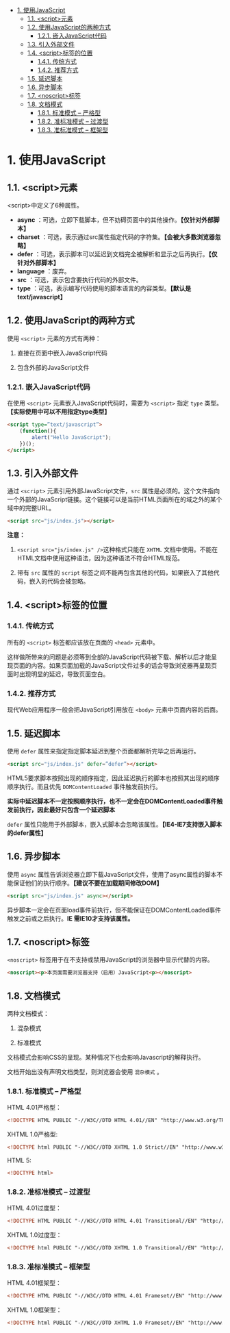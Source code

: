 <!-- TOC -->

- [1. 使用JavaScript](#1-使用javascript)
    - [1.1. \<script\>元素](#11-\script\元素)
    - [1.2. 使用JavaScript的两种方式](#12-使用javascript的两种方式)
        - [1.2.1. 嵌入JavaScript代码](#121-嵌入javascript代码)
    - [1.3. 引入外部文件](#13-引入外部文件)
    - [1.4. \<script\>标签的位置](#14-\script\标签的位置)
        - [1.4.1. 传统方式](#141-传统方式)
        - [1.4.2. 推荐方式](#142-推荐方式)
    - [1.5. 延迟脚本](#15-延迟脚本)
    - [1.6. 异步脚本](#16-异步脚本)
    - [1.7. \<noscript\>标签](#17-\noscript\标签)
    - [1.8. 文档模式](#18-文档模式)
        - [1.8.1. 标准模式 – 严格型](#181-标准模式--严格型)
        - [1.8.2. 准标准模式 – 过渡型](#182-准标准模式--过渡型)
        - [1.8.3. 准标准模式 – 框架型](#183-准标准模式--框架型)

<!-- /TOC -->

<a id="markdown-1-使用javascript" name="1-使用javascript"></a>
# 1. 使用JavaScript

<a id="markdown-11-\script\元素" name="11-\script\元素"></a>
## 1.1. \<script\>元素

\<script\>中定义了6种属性。

*  **async** ：可选，立即下载脚本，但不妨碍页面中的其他操作。**【仅针对外部脚本】**
*  **charset** ：可选，表示通过src属性指定代码的字符集。**【会被大多数浏览器忽略】**
*  **defer** ：可选，表示脚本可以延迟到文档完全被解析和显示之后再执行。**【仅针对外部脚本】**
*  **language** ：废弃。
*  **src** ：可选，表示包含要执行代码的外部文件。
*  **type** ：可选，表示编写代码使用的脚本语言的内容类型。**【默认是text/javascript】**


<a id="markdown-12-使用javascript的两种方式" name="12-使用javascript的两种方式"></a>
## 1.2. 使用JavaScript的两种方式

使用 `<script>` 元素的方式有两种：

1. 直接在页面中嵌入JavaScript代码

1. 包含外部的JavaScript文件

<a id="markdown-121-嵌入javascript代码" name="121-嵌入javascript代码"></a>
### 1.2.1. 嵌入JavaScript代码

在使用 `<script>` 元素嵌入JavaScript代码时，需要为 `<script>` 指定 `type` 类型。**【实际使用中可以不用指定type类型】**

```html
<script type=”text/javascript”>
    (function(){
        alert("Hello JavaScript");
    })();
</script>
```

<a id="markdown-13-引入外部文件" name="13-引入外部文件"></a>
## 1.3. 引入外部文件

通过 `<script>` 元素引用外部JavaScript文件，`src` 属性是必须的。这个文件指向一个外部的JavaScript链接。这个链接可以是当前HTML页面所在的域之外的某个域中的完整URL。

```html
<script src="js/index.js"></script>
```

**注意：**

1. `<script src="js/index.js" />`这种格式只能在 `XHTML` 文档中使用。不能在HTML文档中使用这种语法，因为这种语法不符合HTML规范。

1. 带有 `src` 属性的 `script` 标签之间不能再包含其他的代码，如果嵌入了其他代码，嵌入的代码会被忽略。

<a id="markdown-14-\script\标签的位置" name="14-\script\标签的位置"></a>
## 1.4. \<script\>标签的位置

<a id="markdown-141-传统方式" name="141-传统方式"></a>
### 1.4.1. 传统方式

所有的 `<script>` 标签都应该放在页面的 `<head>` 元素中。

这样做所带来的问题是必须等到全部的JavaScript代码被下载、解析以后才能呈现页面的内容。如果页面加载的JavaScript文件过多的话会导致浏览器再呈现页面时出现明显的延迟，导致页面空白。

<a id="markdown-142-推荐方式" name="142-推荐方式"></a>
### 1.4.2. 推荐方式

现代Web应用程序一般会把JavaScript引用放在 `<body>` 元素中页面内容的后面。

<a id="markdown-15-延迟脚本" name="15-延迟脚本"></a>
## 1.5. 延迟脚本

使用 `defer` 属性来指定指定脚本延迟到整个页面都解析完毕之后再运行。

```html
<script src="js/index.js" defer=”defer”></script>
```

HTML5要求脚本按照出现的顺序指定，因此延迟执行的脚本也按照其出现的顺序顺序执行。而且优先 `DOMContentLoaded` 事件触发前执行。

**实际中延迟脚本不一定按照顺序执行，也不一定会在DOMContentLoaded事件触发前执行，因此最好只包含一个延迟脚本**

`defer` 属性只能用于外部脚本，嵌入式脚本会忽略该属性。**【IE4-IE7支持嵌入脚本的defer属性】**

<a id="markdown-16-异步脚本" name="16-异步脚本"></a>
## 1.6. 异步脚本

使用 `async` 属性告诉浏览器立即下载JavaScript文件，使用了async属性的脚本不能保证他们的执行顺序。**【建议不要在加载期间修改DOM】**

```html
<script src="js/index.js" async></script>
```

异步脚本一定会在页面load事件前执行，但不能保证在DOMContentLoaded事件触发之前或之后执行。**IE 需IE10才支持该属性。**

<a id="markdown-17-\noscript\标签" name="17-\noscript\标签"></a>
## 1.7. \<noscript\>标签

`<noscript>` 标签用于在不支持或禁用JavaScript的浏览器中显示代替的内容。

```html
<noscript><p>本页面需要浏览器支持（启用）JavaScript<p></noscript>
```

<a id="markdown-18-文档模式" name="18-文档模式"></a>
## 1.8. 文档模式

两种文档模式：

1. 混杂模式

1. 标准模式

文档模式会影响CSS的呈现。某种情况下也会影响Javascript的解释执行。

文档开始出没有声明文档类型，则浏览器会使用 `混杂模式` 。

<a id="markdown-181-标准模式--严格型" name="181-标准模式--严格型"></a>
### 1.8.1. 标准模式 – 严格型

HTML 4.01严格型：

```html
<!DOCTYPE HTML PUBLIC "-//W3C//DTD HTML 4.01//EN" "http://www.w3.org/TR/html4/strict.dtd">
```

XHTML 1.0严格型:

```html
<!DOCTYPE html PUBLIC "-//W3C//DTD XHTML 1.0 Strict//EN" "http://www.w3.org/TR/xhtml1/DTD/xhtml1-strict.dtd">
```

HTML 5:

```html
<!DOCTYPE html>
```

<a id="markdown-182-准标准模式--过渡型" name="182-准标准模式--过渡型"></a>
### 1.8.2. 准标准模式 – 过渡型

HTML 4.01过度型：

```html
<!DOCTYPE HTML PUBLIC "-//W3C//DTD HTML 4.01 Transitional//EN" "http://www.w3.org/TR/html4/loose.dtd">
```

XHTML 1.0过度型：

```html
<!DOCTYPE html PUBLIC "-//W3C//DTD XHTML 1.0 Transitional//EN" "http://www.w3.org/TR/xhtml1/DTD/xhtml1-transitional.dtd">
```
<a id="markdown-183-准标准模式--框架型" name="183-准标准模式--框架型"></a>
### 1.8.3. 准标准模式 – 框架型

HTML 4.01框架型：

```html
<!DOCTYPE HTML PUBLIC "-//W3C//DTD HTML 4.01 Frameset//EN" "http://www.w3.org/TR/html4/frameset.dtd">
```

XHTML 1.0框架型：

```html
<!DOCTYPE html PUBLIC "-//W3C//DTD XHTML 1.0 Frameset//EN" "http://www.w3.org/TR/xhtml1/DTD/xhtml1-frameset.dtd">
```